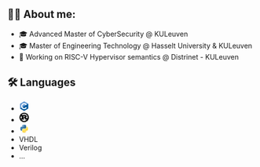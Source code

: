 ## 👨‍💻 About me:

- 🎓 Advanced Master of CyberSecurity @ KULeuven
- 🎓 Master of Engineering Technology @ Hasselt University & KULeuven
- 🔭 Working on RISC-V Hypervisor semantics @ Distrinet - KULeuven

## 🛠️ Languages

- <img src="https://github.com/devicons/devicon/blob/master/icons/c/c-original.svg" title="C" width="20" height="20"/>
- <img src="https://github.com/devicons/devicon/blob/master/icons/rust/rust-plain.svg" title="Rust" width="20" height="20"/>
- <img src="https://github.com/devicons/devicon/blob/master/icons/python/python-original.svg" title="Python" width="20" height="20"/>
- VHDL
- Verilog
- ...
